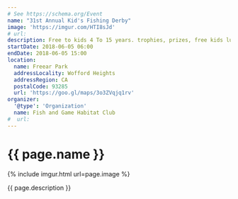 ```yaml
---
# See https://schema.org/Event
name: "31st Annual Kid's Fishing Derby"
image: 'https://imgur.com/HTI8sJd'
# url:
description: Free to kids 4 To 15 years. trophies, prizes, free kids lunch & free drawing
startDate: 2018-06-05 06:00
endDate: 2018-06-05 15:00
location:
  name: Freear Park
  addressLocality: Wofford Heights
  addressRegion: CA
  postalCode: 93285
  url: 'https://goo.gl/maps/3o3ZVqjq1rv'
organizer:
  '@type': 'Organization'
  name: Fish and Game Habitat Club
#  url:
---
```

# {{ page.name }}

{% include imgur.html url=page.image %}

{{ page.description }}
